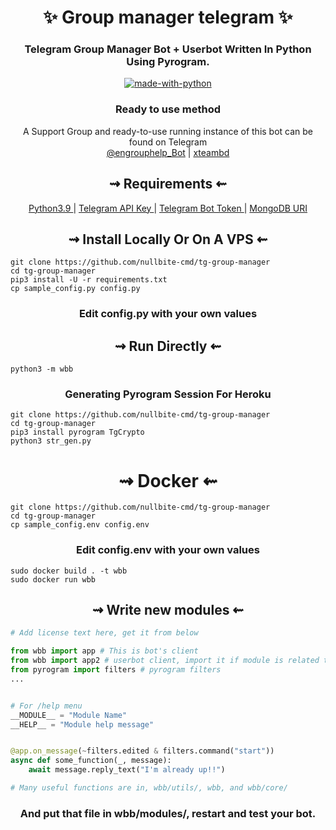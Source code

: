 <h1 align="center"> 
    ✨ Group manager telegram ✨ 
</h1>

<h3 align="center"> 
    Telegram Group Manager Bot + Userbot Written In Python Using Pyrogram.
</h3>

<p align="center">
    <a href="https://python.org">
        <img src="http://forthebadge.com/images/badges/made-with-python.svg" alt="made-with-python">
    </a>

<h3 align="center"> 
    Ready to use method
</h3>

<p align="center">
    A Support Group and ready-to-use running instance of this bot can be found on Telegram <br>
    <a href="https://t.me/engrouphelp_Bot">@engrouphelp_Bot</a> | 
    <a href="https://t.me/xteambdchat"> xteambd </a>
</p>

<h2 align="center"> 
   ⇝ Requirements ⇜
</h2>

<p align="center">
    <a href="https://www.python.org/downloads/release/python-390/"> Python3.9 </a> |
    <a href="https://docs.pyrogram.org/intro/setup#api-keys"> Telegram API Key </a> |
    <a href="https://t.me/botfather"> Telegram Bot Token </a> | 
    <a href="https://telegra.ph/How-To-get-Mongodb-URI-04-06"> MongoDB URI </a>
</p>

<h2 align="center"> 
   ⇝ Install Locally Or On A VPS ⇜
</h2>

```console
git clone https://github.com/nullbite-cmd/tg-group-manager
cd tg-group-manager
pip3 install -U -r requirements.txt
cp sample_config.py config.py
```
 
<h3 align="center"> 
    Edit <b>config.py</b> with your own values
</h3>

<h2 align="center"> 
   ⇝ Run Directly ⇜
</h2>

```console
python3 -m wbb
```

<h3 align="center"> 
   Generating Pyrogram Session For Heroku
</h3>

```console
git clone https://github.com/nullbite-cmd/tg-group-manager
cd tg-group-manager
pip3 install pyrogram TgCrypto
python3 str_gen.py
```

<h1 align="center"> 
   ⇝ Docker ⇜
</h1>

```console
git clone https://github.com/nullbite-cmd/tg-group-manager
cd tg-group-manager
cp sample_config.env config.env
```

<h3 align="center"> 
    Edit <b> config.env </b> with your own values
</h3>

```console
sudo docker build . -t wbb
sudo docker run wbb
```

<h2 align="center"> 
   ⇝ Write new modules ⇜
</h2>

```py
# Add license text here, get it from below

from wbb import app # This is bot's client
from wbb import app2 # userbot client, import it if module is related to userbot
from pyrogram import filters # pyrogram filters
...


# For /help menu
__MODULE__ = "Module Name"
__HELP__ = "Module help message"


@app.on_message(~filters.edited & filters.command("start"))
async def some_function(_, message):
    await message.reply_text("I'm already up!!")

# Many useful functions are in, wbb/utils/, wbb, and wbb/core/
```

<h3 align="center"> 
   And put that file in wbb/modules/, restart and test your bot.
</h3>
